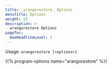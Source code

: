 ```yaml
---
title: _arangorestore_ Options
menuTitle: Options
weight: 15
description: >-
  arangorestore Options
pageToc:
  maxHeadlineLevel: 2
---
```

Usage: `arangorestore [<options>]`

{{% program-options name="arangorestore" %}}
